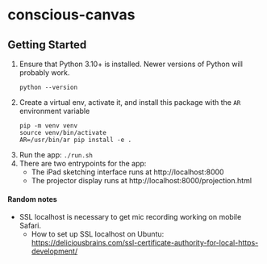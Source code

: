 # conscious-canvas

## Getting Started

1. Ensure that Python 3.10+ is installed. Newer versions of Python will probably work.
   ```
   python --version
   ```
1. Create a virtual env, activate it, and install this package with the `AR` environment variable
   ```
   pip -m venv venv
   source venv/bin/activate
   AR=/usr/bin/ar pip install -e .
   ```
1. Run the app: `./run.sh`
1. There are two entrypoints for the app:
   - The iPad sketching interface runs at http://localhost:8000
   - The projector display runs at http://localhost:8000/projection.html

#### Random notes
- SSL localhost is necessary to get mic recording working on mobile Safari.
  - How to set up SSL localhost on Ubuntu: https://deliciousbrains.com/ssl-certificate-authority-for-local-https-development/